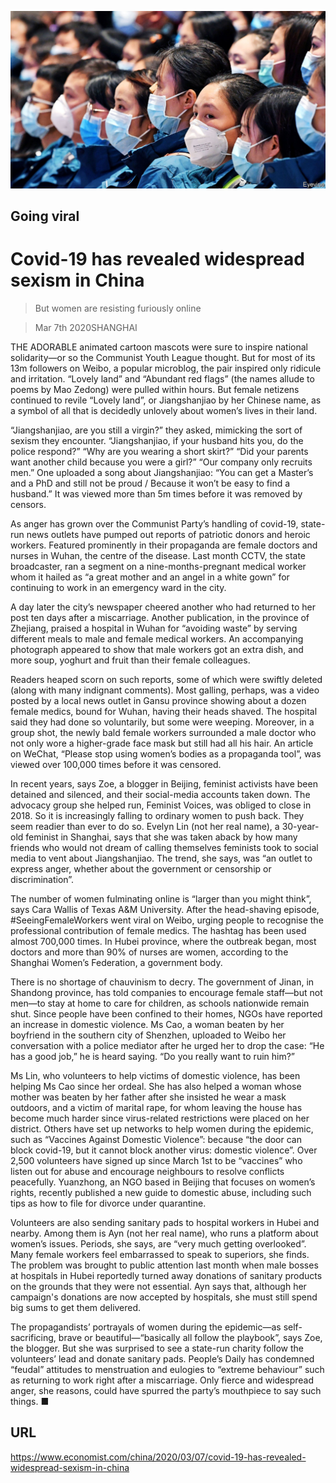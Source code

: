 ![](./images/20200307_CNP001_0.jpg)

## Going viral

# Covid-19 has revealed widespread sexism in China

> But women are resisting furiously online

> Mar 7th 2020SHANGHAI

THE ADORABLE animated cartoon mascots were sure to inspire national solidarity—or so the Communist Youth League thought. But for most of its 13m followers on Weibo, a popular microblog, the pair inspired only ridicule and irritation. “Lovely land” and “Abundant red flags” (the names allude to poems by Mao Zedong) were pulled within hours. But female netizens continued to revile “Lovely land”, or Jiangshanjiao by her Chinese name, as a symbol of all that is decidedly unlovely about women’s lives in their land.

“Jiangshanjiao, are you still a virgin?” they asked, mimicking the sort of sexism they encounter. “Jiangshanjiao, if your husband hits you, do the police respond?” “Why are you wearing a short skirt?” “Did your parents want another child because you were a girl?” “Our company only recruits men.” One uploaded a song about Jiangshanjiao: “You can get a Master’s and a PhD and still not be proud / Because it won’t be easy to find a husband.” It was viewed more than 5m times before it was removed by censors.

As anger has grown over the Communist Party’s handling of covid-19, state-run news outlets have pumped out reports of patriotic donors and heroic workers. Featured prominently in their propaganda are female doctors and nurses in Wuhan, the centre of the disease. Last month CCTV, the state broadcaster, ran a segment on a nine-months-pregnant medical worker whom it hailed as “a great mother and an angel in a white gown” for continuing to work in an emergency ward in the city.

A day later the city’s newspaper cheered another who had returned to her post ten days after a miscarriage. Another publication, in the province of Zhejiang, praised a hospital in Wuhan for “avoiding waste” by serving different meals to male and female medical workers. An accompanying photograph appeared to show that male workers got an extra dish, and more soup, yoghurt and fruit than their female colleagues.

Readers heaped scorn on such reports, some of which were swiftly deleted (along with many indignant comments). Most galling, perhaps, was a video posted by a local news outlet in Gansu province showing about a dozen female medics, bound for Wuhan, having their heads shaved. The hospital said they had done so voluntarily, but some were weeping. Moreover, in a group shot, the newly bald female workers surrounded a male doctor who not only wore a higher-grade face mask but still had all his hair. An article on WeChat, “Please stop using women’s bodies as a propaganda tool”, was viewed over 100,000 times before it was censored.

In recent years, says Zoe, a blogger in Beijing, feminist activists have been detained and silenced, and their social-media accounts taken down. The advocacy group she helped run, Feminist Voices, was obliged to close in 2018. So it is increasingly falling to ordinary women to push back. They seem readier than ever to do so. Evelyn Lin (not her real name), a 30-year-old feminist in Shanghai, says that she was taken aback by how many friends who would not dream of calling themselves feminists took to social media to vent about Jiangshanjiao. The trend, she says, was “an outlet to express anger, whether about the government or censorship or discrimination”.

The number of women fulminating online is “larger than you might think”, says Cara Wallis of Texas A&M University. After the head-shaving episode, #SeeingFemaleWorkers went viral on Weibo, urging people to recognise the professional contribution of female medics. The hashtag has been used almost 700,000 times. In Hubei province, where the outbreak began, most doctors and more than 90% of nurses are women, according to the Shanghai Women’s Federation, a government body.

There is no shortage of chauvinism to decry. The government of Jinan, in Shandong province, has told companies to encourage female staff—but not men—to stay at home to care for children, as schools nationwide remain shut. Since people have been confined to their homes, NGOs have reported an increase in domestic violence. Ms Cao, a woman beaten by her boyfriend in the southern city of Shenzhen, uploaded to Weibo her conversation with a police mediator after he urged her to drop the case: “He has a good job,” he is heard saying. “Do you really want to ruin him?”

Ms Lin, who volunteers to help victims of domestic violence, has been helping Ms Cao since her ordeal. She has also helped a woman whose mother was beaten by her father after she insisted he wear a mask outdoors, and a victim of marital rape, for whom leaving the house has become much harder since virus-related restrictions were placed on her district. Others have set up networks to help women during the epidemic, such as “Vaccines Against Domestic Violence”: because “the door can block covid-19, but it cannot block another virus: domestic violence”. Over 2,500 volunteers have signed up since March 1st to be “vaccines” who listen out for abuse and encourage neighbours to resolve conflicts peacefully. Yuanzhong, an NGO based in Beijing that focuses on women’s rights, recently published a new guide to domestic abuse, including such tips as how to file for divorce under quarantine.

Volunteers are also sending sanitary pads to hospital workers in Hubei and nearby. Among them is Ayn (not her real name), who runs a platform about women’s issues. Periods, she says, are “very much getting overlooked”. Many female workers feel embarrassed to speak to superiors, she finds. The problem was brought to public attention last month when male bosses at hospitals in Hubei reportedly turned away donations of sanitary products on the grounds that they were not essential. Ayn says that, although her campaign's donations are now accepted by hospitals, she must still spend big sums to get them delivered.

The propagandists’ portrayals of women during the epidemic—as self-sacrificing, brave or beautiful—“basically all follow the playbook”, says Zoe, the blogger. But she was surprised to see a state-run charity follow the volunteers’ lead and donate sanitary pads. People’s Daily has condemned “feudal” attitudes to menstruation and eulogies to “extreme behaviour” such as returning to work right after a miscarriage. Only fierce and widespread anger, she reasons, could have spurred the party’s mouthpiece to say such things. ■

## URL

https://www.economist.com/china/2020/03/07/covid-19-has-revealed-widespread-sexism-in-china
